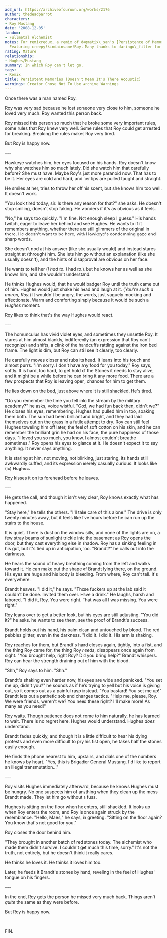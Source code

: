 ```yaml
---
ao3_url: https://archiveofourown.org/works/2176
author: thedeadparrot
characters:
- Roy Mustang
date: '2008-12-05'
fandom:
- Fullmetal Alchemist
notes: For remixredux, a remix of dogmatix\_san's [Persistence of Memory](http://community.livejournal.com/yaoi_challenge/53087.html).
  Featuring creepy!kindainsane!Roy. Many thanks to daringu\_filter for the beta.
rating: Mature
relationship:
- Hughes/Mustang
summary: In which Roy can't let go.
tags:
- Remix
title: Persistent Memories (Doesn't Mean It's There Acoustic)
warnings: Creator Chose Not To Use Archive Warnings
---
```


Once there was a man named Roy.

Roy was very sad because he lost someone very close to him, someone he loved very much. Roy wanted this person back.

Roy missed this person so much that he broke some very important rules, some rules that Roy knew very well. Some rules that Roy could get arrested for breaking. Breaking the rules makes Roy very tired.

But Roy is happy now.

\-\-\-

Hawkeye watches him, her eyes focused on his hands. Roy doesn't know why she watches him so much lately. Did she watch him that carefully before? She must have. Maybe Roy's just more paranoid now. That has to be it. Her eyes are cold and hard, and her lips are pulled taught and straight.

He smiles at her, tries to throw her off his scent, but she knows him too well. It doesn't work.

"You look tired today, sir. Is there any reason for that?" she asks. He doesn't stop smiling, doesn't stop faking. He wonders if it's as obvious as it feels.

"No," he says too quickly. "I'm fine. Not enough sleep I guess." His hands twitch, eager to leave her behind and see Hughes. He wants to if it remembers anything, whether there are still glimmers of the original in there. He doesn't want to be here, with Hawkeye's condemning gaze and sharp words.

She doesn't nod at his answer (like she usually would) and instead stares straight at (through) him. She lets him go without an explanation (like she usually doesn't), and the hints of disapproval are obvious on her face.

He wants to tell her (*I had to. I* had *to*.), but he knows her as well as she knows him, and she wouldn't understand.

He thinks Hughes would, that he would badger Roy until the truth came out of him. Hughes would just shake his head and laugh at it. (*You're such a moron, Roy.*) It wouldn't be angry, the words, just vaguely mocking and affectionate. Warm and comforting simply because it would be such a *Hughes* moment.

Roy likes to think that's the way Hughes would react.

\-\-\-

The homunculus has vivid violet eyes, and sometimes they unsettle Roy. It stares at him almost blankly, indifferently (an expression that Roy can't recognize) and shifts, a clink of the handcuffs rattling against the iron bed frame. The light is dim, but Roy can still see it clearly, too clearly.

He carefully moves closer and rubs its head. It leans into his touch and almost purrs. "I'm sorry. I don't have any food for you today," Roy says, softly. It is hard, too hard, to get hold of the Stones it needs to stay alive, and it might be a while before he can bring it any more food. There are a few prospects that Roy is leaving open, chances for him to get them.

He lies down on the bed, just above where it is still shackled. He's tired.

"Do you remember the time you fell into the stream by the military academy?" he asks, voice wistful. "God, we had fun back then, didn't we?" He closes his eyes, remembering. Hughes had pulled him in too, soaking them both. The sun had been brilliant and bright, and they had laid themselves out on the grass in a futile attempt to dry. Roy can still feel Hughes toweling him off later, the feel of soft cotton on his skin, and he can remember the brilliant grin he had on his face, the pure happiness of those days. "I loved you so much, you know. I almost couldn't breathe sometimes." Roy opens his eyes to glance at it. He doesn't expect it to say anything. It never says anything.

It is staring at him, not moving, not blinking, just staring, its hands still awkwardly cuffed, and its expression merely casually curious. It looks like (is) Hughes.

Roy kisses it on its forehead before he leaves.

\-\-\-

He gets the call, and though it isn't very clear, Roy knows exactly what has happened.

"Stay here," he tells the others. "I'll take care of this alone." The drive is only twenty minutes away, but it feels like five hours before he can run up the stairs to the house.

It is quiet. There is dust on the window sills, and none of the lights are on, a few stray beams of sunlight trickle into the basement as Roy opens the door, but they cast everything else in shadow. Roy has a sinking feeling in his gut, but it's tied up in anticipation, too. "Brandt?" he calls out into the darkness.

He hears the sound of heavy breathing coming from the left and walks toward it. He can make out the shape of Brandt lying there, on the ground. His eyes are huge and his body is bleeding. From where, Roy can't tell. It's everywhere.

Brandt heaves. "I did it," he says. "Those fuckers up at the lab said it couldn't be done. Invited them over. Have a drink." He laughs, harsh and labored. "I did it, Roy. You were right. That was all I was missing. You were right."

Roy leans over to get a better look, but his eyes are still adjusting. "You did it?" he asks. he wants to see them, see the proof of Brandt's success.

Brandt holds out his hand, his palm clean and untouched by blood. The red pebbles glitter, even in the darkness. "I did it. I did it. His arm is shaking.

Roy reaches for them, but Brandt's hand closes again, tightly, into a fist, and the thing Roy came for, the thing Roy *needs*, disappears once again from sight. "You brought help, right Roy? Did you bring help?" Brandt whispers. Roy can hear the strength draining out of him with the blood.

"Shh," Roy says to him. "Shh."

Brandt's shaking even harder now, his eyes are wide and panicked. "You set me up, didn't you?" he sounds as if he's trying to yell but his voice is giving out, so it comes out as a painful rasp instead. "You bastard! You set me up!" Brandt lets out a pathetic sob and changes tactics. "Help me, please, Roy. We were friends, weren't we? You need these right? I'll make more! As many as you need!"

Roy waits. Though patience does not come to him naturally, he has learned to wait. There is no regret here. Hughes would understand. Hughes *does* understand.

Brandt fades quickly, and though it is a little difficult to hear his dying protests and even more difficult to pry his fist open, he takes half the stones easily enough.

He finds the phone nearest to him, upstairs, and dials one of the numbers he knows by heart. "Yes, this is Brigadier General Mustang. I'd like to report an illegal transmutation..."

\-\-\-

Roy visits Hughes immediately afterward, because he knows Hughes must be hungry. No one suspects him of anything when they clean up the mess Brandt made. They let him go without a fuss.

Hughes is sitting on the floor when he enters, still shackled. It looks up when Roy enters the room, and Roy is once again struck by the resemblance. "Hello, Maes," he says, in greeting. "Sitting on the floor again? You know that's not good for you."

Roy closes the door behind him.

"They brought in another batch of red stones today. The alchemist who made them didn't survive. I couldn't get much this time, sorry." It's not the truth, not entirely, but he doesn't think it really cares.

He thinks he loves it. He thinks it loves him too.

Later, he feeds it Brandt's stones by hand, reveling in the feel of Hughes' tongue on his fingers.

\-\-\-

In the end, Roy gets the person he missed very much back. Things aren't *quite* the same as they were before.

But Roy is happy now.

 

FIN.